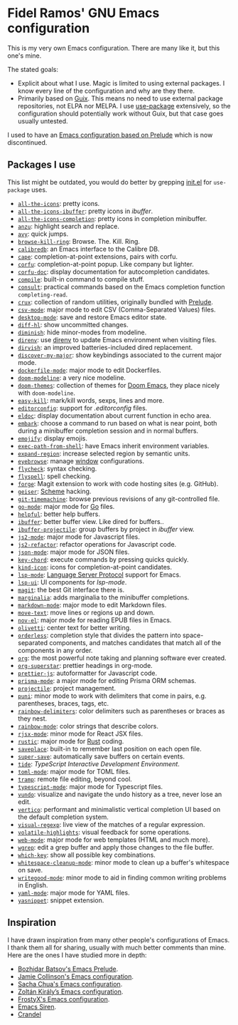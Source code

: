 # Fidel Ramos' GNU Emacs configuration

This is my very own Emacs configuration.
There are many like it, but this one's mine.

The stated goals:
- Explicit about what I use.
  Magic is limited to using external packages.
  I know every line of the configuration and why are they there.
- Primarily based on [Guix](https://guix.gnu.org/).
  This means no need to use external package repositories, not ELPA nor MELPA.
  I use [use-package](https://github.com/jwiegley/use-package) extensively, so the configuration should potentially work without Guix, but that case goes usually untested.

I used to have an [Emacs configuration based on Prelude](https://github.com/haplo/prelude)
which is now discontinued.

## Packages I use

This list might be outdated, you would do better by grepping [init.el](init.el) for `use-package` uses.

* [`all-the-icons`](https://github.com/domtronn/all-the-icons.el): pretty icons.
* [`all-the-icons-ibuffer`](https://github.com/seagle0128/all-the-icons-ibuffer): pretty icons in *ibuffer*.
* [`all-the-icons-completion`](https://github.com/iyefrat/all-the-icons-completion): pretty icons in completion minibuffer.
* [`anzu`](https://github.com/emacsorphanage/anzu): highlight search and replace.
* [`avy`](https://github.com/abo-abo/avy): quick jumps.
* [`browse-kill-ring`](https://github.com/browse-kill-ring/browse-kill-ring): Browse. The. Kill. Ring.
* [`calibredb`](https://github.com/chenyanming/calibredb.el): an Emacs interface to the Calibre DB.
* [`cape`](https://github.com/minad/cape): completion-at-point extensions, pairs with corfu.
* [`corfu`](https://github.com/minad/corfu/): completion-at-point popup. Like company but lighter.
* [`corfu-doc`](https://github.com/galeo/corfu-doc): display documentation for autocompletion candidates.
* [`compile`](https://www.emacswiki.org/emacs/CompileCommand): built-in command to compile stuff.
* [`consult`](https://github.com/minad/consult): practical commands based on the Emacs completion function `completing-read`.
* [`crux`](https://github.com/bbatsov/crux): collection of random utilities, originally bundled with [Prelude](https://github.com/bbatsov/prelude).
* [`csv-mode`](https://elpa.gnu.org/packages/csv-mode.html): major mode to edit CSV (Comma-Separated Values) files.
* [`desktop-mode`](https://www.gnu.org/software/emacs/manual/html_node/emacs/Saving-Emacs-Sessions.html): save and restore Emacs editor state.
* [`diff-hl`](https://github.com/dgutov/diff-hl): show uncommitted changes.
* [`diminish`](https://github.com/myrjola/diminish.el): hide minor-modes from modeline.
* [`direnv`](https://github.com/wbolster/emacs-direnv): use [direnv](https://direnv.net/) to update Emacs environment when visiting files.
* [`dirvish`](https://github.com/alexluigit/dirvish): an improved batteries-included dired replacement.
* [`discover-my-major`](https://framagit.org/steckerhalter/discover-my-major): show keybindings associated to the current major mode.
* [`dockerfile-mode`](https://github.com/spotify/dockerfile-mode): major mode to edit Dockerfiles.
* [`doom-modeline`](https://seagle0128.github.io/doom-modeline/): a very nice modeline.
* [`doom-themes`](https://github.com/hlissner/emacs-doom-themes): collection of themes for [Doom Emacs](https://github.com/doomemacs/doomemacs), they place nicely with `doom-modeline`.
* [`easy-kill`](https://github.com/leoliu/easy-kill): mark/kill words, sexps, lines and more.
* [`editorconfig`](https://github.com/editorconfig/editorconfig-emacs): support for *.editorconfig* files.
* [`eldoc`](https://elpa.gnu.org/packages/eldoc.html): display documentation about current function in echo area.
* [`embark`](https://github.com/oantolin/embark/): choose a command to run based on what is near point, both during a minibuffer completion session and in normal buffers.
* [`emojify`](https://github.com/iqbalansari/emacs-emojify): display emojis.
* [`exec-path-from-shell`](https://github.com/purcell/exec-path-from-shell): have Emacs inherit environment variables.
* [`expand-region`](https://github.com/magnars/expand-region.el): increase selected region by semantic units.
* [`eyebrowse`](https://depp.brause.cc/eyebrowse/): manage [window](https://www.emacswiki.org/emacs/Window) configurations.
* [`flycheck`](https://www.flycheck.org/): syntax checking.
* [`flyspell`](https://www.emacswiki.org/emacs/FlySpell): spell checking.
* [`forge`](https://magit.vc/manual/forge/): Magit extension to work with code hosting sites (e.g. GitHub).
* [`geiser`](https://nongnu.org/geiser/): [Scheme](https://www.scheme.org/) hacking.
* [`git-timemachine`](https://codeberg.org/pidu/git-timemachine): browse previous revisions of any git-controlled file.
* [`go-mode`](https://github.com/dominikh/go-mode.el): major mode for [Go](https://go.dev/) files.
* [`helpful`](https://github.com/Wilfred/helpful): better help buffers.
* [`ibuffer`](https://www.emacswiki.org/emacs/IbufferMode): better buffer view. Like dired for buffers..
* [`ibuffer-projectile`](https://github.com/purcell/ibuffer-projectile): group buffers by project in *ibuffer* view.
* [`js2-mode`](https://github.com/mooz/js2-mode): major mode for Javascript files.
* [`js2-refactor`](https://github.com/js-emacs/js2-refactor.el): refactor operations for Javascript code.
* [`json-mode`](https://github.com/joshwnj/json-mode): major mode for JSON files.
* [`key-chord`](https://github.com/emacsorphanage/key-chord): execute commands by pressing quicks quickly.
* [`kind-icon`](https://github.com/jdtsmith/kind-icon): icons for completion-at-point candidates.
* [`lsp-mode`](https://emacs-lsp.github.io/lsp-mode/): [Language Server Protocol](https://en.wikipedia.org/wiki/Language_Server_Protocol) support for Emacs.
* [`lsp-ui`](https://github.com/emacs-lsp/lsp-ui): UI components for *lsp-mode*.
* [`magit`](https://magit.vc/manual/forge/): the best Git interface there is.
* [`marginalia`](https://github.com/minad/marginalia): adds marginalia to the minibuffer completions.
* [`markdown-mode`](https://jblevins.org/projects/markdown-mode/): major mode to edit Markdown files.
* [`move-text`](https://github.com/emacsfodder/move-text): move lines or regions up and down.
* [`nov-el`](https://depp.brause.cc/nov.el/): major mode for reading EPUB files in Emacs.
* [`olivetti`](https://github.com/rnkn/olivetti): center text for better writing.
* [`orderless`](https://github.com/oantolin/orderless): completion style that divides the pattern into space-separated components, and matches candidates that match all of the components in any order.
* [`org`](https://orgmode.org/): the most powerful note taking and planning software ever created.
* [`org-superstar`](https://github.com/integral-dw/org-superstar-mode): prettier headings in org-mode.
* [`prettier-js`](https://github.com/prettier/prettier-emacs): autoformatter for Javascript code.
* [`prisma-mode`](https://github.com/pimeys/emacs-prisma-mode): a major mode for editing Prisma ORM schemas.
* [`projectile`](https://github.com/bbatsov/projectile): project management.
* [`puni`](https://github.com/AmaiKinono/puni): minor mode to work with delimiters that come in pairs, e.g. parentheses, braces, tags, etc.
* [`rainbow-delimiters`](https://github.com/Fanael/rainbow-delimiters): color delimiters such as parentheses or braces as they nest.
* [`rainbow-mode`](https://elpa.gnu.org/packages/rainbow-mode.html): color strings that describe colors.
* [`rjsx-mode`](https://github.com/felipeochoa/rjsx-mode/): minor mode for React JSX files.
* [`rustic`](https://github.com/brotzeit/rustic): major mode for [Rust](https://www.rust-lang.org/) coding.
* [`saveplace`](https://www.emacswiki.org/emacs/SavePlace): built-in to remember last position on each open file.
* [`super-save`](https://github.com/bbatsov/super-save): automatically save buffers on certain events.
* [`tide`](https://github.com/ananthakumaran/tide): *TypeScript Interactive Development Environment*.
* [`toml-mode`](https://github.com/dryman/toml-mode.el): major mode for TOML files.
* [`tramp`](https://www.gnu.org/software/tramp/): remote file editing, beyond cool.
* [`typescript-mode`](https://github.com/emacs-typescript/typescript.el): major mode for Typescript files.
* [`vundo`](https://github.com/casouri/vundo): visualize and navigate the undo history as a tree, never lose an edit.
* [`vertico`](https://github.com/minad/vertico): performant and minimalistic vertical completion UI based on the default completion system.
* [`visual-regexp`](https://github.com/emacsmirror/visual-regexp): live view of the matches of a regular expression.
* [`volatile-highlights`](https://github.com/k-talo/volatile-highlights.el): visual feedback for some operations.
* [`web-mode`](https://web-mode.org/): major mode for web templates (HTML and much more).
* [`wgrep`](https://github.com/mhayashi1120/Emacs-wgrep): edit a grep buffer and apply those changes to the file buffer.
* [`which-key`](https://github.com/justbur/emacs-which-key): show all possible key combinations.
* [`whitespace-cleanup-mode`](https://github.com/purcell/whitespace-cleanup-mode): minor mode to clean up a buffer's whitespace on save.
* [`writegood-mode`](https://github.com/bnbeckwith/writegood-mode): minor mode to aid in finding common writing problems in English.
* [`yaml-mode`](https://github.com/yoshiki/yaml-mode): major mode for YAML files.
* [`yasnippet`](https://joaotavora.github.io/yasnippet/): snippet extension.

## Inspiration

I have drawn inspiration from many other people's configurations of Emacs.
I thank them all for sharing, usually with much better comments than mine.
Here are the ones I have studied more in depth:

- [Bozhidar Batsov's Emacs Prelude](https://github.com/bbatsov/prelude).
- [Jamie Collinson's Emacs configuration](https://jamiecollinson.com/blog/my-emacs-config/).
- [Sacha Chua's Emacs configuration](https://pages.sachachua.com/.emacs.d/Sacha.html).
- [Zoltán Király’s Emacs configuration](https://github.com/zoliky/dotemacs).
- [FrostyX's Emacs configuration](https://github.com/FrostyX/dotfiles/blob/master/.emacs.d/frostyx.org).
- [Emacs Siren](https://github.com/jimeh/.emacs.d).
- [Crandel](https://github.com/Crandel/home/blob/master/.config/emacs/early-init.el)
